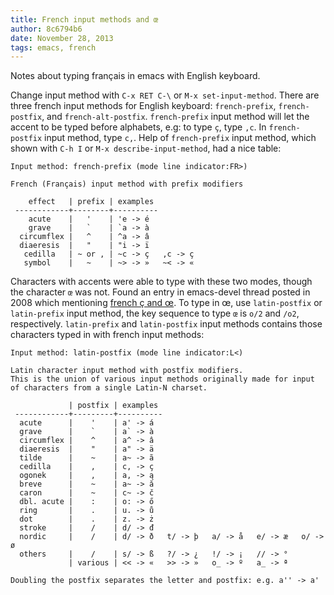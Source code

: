 ```yaml
---
title: French input methods and œ
author: 8c6794b6
date: November 28, 2013
tags: emacs, french
---
```


Notes about typing français in emacs with English keyboard.

Change input method with `C-x RET C-\` or `M-x set-input-method`. There are
three french input methods for English keyboard: `french-prefix`,
`french-postfix`, and `french-alt-postfix`. `french-prefix` input method will
let the accent to be typed before alphabets, e.g: to type `ç`, type `,c`. In
`french-postfix` input method, type `c,`. Help of `french-prefix` input method,
which shown with `C-h I` or `M-x describe-input-method`, had a nice table:


    Input method: french-prefix (mode line indicator:FR>)

    French (Français) input method with prefix modifiers

        effect   | prefix | examples
     ------------+--------+----------
        acute    |   '    | 'e -> é
        grave    |   `    | `a -> à
      circumflex |   ^    | ^a -> â
      diaeresis  |   "    | "i -> ï
       cedilla   | ~ or , | ~c -> ç   ,c -> ç
       symbol    |   ~    | ~> -> »   ~< -> «

Characters with accents were able to type with these two modes, though the
character `œ` was not. Found an entry in emacs-devel thread posted in 2008 which
mentioning [french ç and œ][1]. To type in œ, use `latin-postfix` or
`latin-prefix` input method, the key sequence to type `œ` is `o/2` and `/o2`,
respectively. `latin-prefix` and `latin-postfix` input methods contains those
characters typed in with french input methods:

    Input method: latin-postfix (mode line indicator:L<)

    Latin character input method with postfix modifiers.
    This is the union of various input methods originally made for input
    of characters from a single Latin-N charset.

                 | postfix | examples
     ------------+---------+----------
      acute      |    '    | a' -> á
      grave      |    `    | a` -> à
      circumflex |    ^    | a^ -> â
      diaeresis  |    "    | a" -> ä
      tilde      |    ~    | a~ -> ã
      cedilla    |    ,    | c, -> ç
      ogonek     |    ,    | a, -> ą
      breve      |    ~    | a~ -> ă
      caron      |    ~    | c~ -> č
      dbl. acute |    :    | o: -> ő
      ring       |    .    | u. -> ů
      dot        |    .    | z. -> ż
      stroke     |    /    | d/ -> đ
      nordic     |    /    | d/ -> ð   t/ -> þ   a/ -> å   e/ -> æ   o/ -> ø
      others     |    /    | s/ -> ß   ?/ -> ¿   !/ -> ¡   // -> °
                 | various | << -> «   >> -> »   o_ -> º   a_ -> ª

    Doubling the postfix separates the letter and postfix: e.g. a'' -> a'


[1]: http://lists.gnu.org/archive/html/emacs-devel/2008-10/msg00760.html
